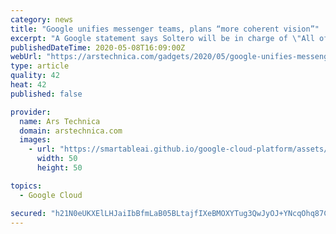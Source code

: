 ```yaml
---
category: news
title: "Google unifies messenger teams, plans “more coherent vision”"
excerpt: "A Google statement says Soltero will be in charge of \"All of Google's collective communication products,\" which presumably means Google Hangouts, Google Meet, Google Chat, Google Messages, Google Duo,"
publishedDateTime: 2020-05-08T16:09:00Z
webUrl: "https://arstechnica.com/gadgets/2020/05/google-unifies-messenger-teams-plans-more-coherent-vision/"
type: article
quality: 42
heat: 42
published: false

provider:
  name: Ars Technica
  domain: arstechnica.com
  images:
    - url: "https://smartableai.github.io/google-cloud-platform/assets/images/organizations/arstechnica.com-50x50.jpg"
      width: 50
      height: 50

topics:
  - Google Cloud

secured: "h21N0eUKXElLHJaiIbBfmLaB05BLtajfIXeBMOXYTug3QwJyOJ+YNcqOhq87C7xColVNSYDzL5adwo5aSAZmbR+YMqf/LvtAXtBvQ1HsrqZ43XRm9BH1jgx5B+RYtsLNHhHppZexzE3ag8r7ltivfQaM9PzTlvq1gwFr2VcCNnlAUWJllynvdu/jSnt/DsV11YSyCIDqC+jvL1AfNBchB2IC2fkrHR7gq5DAPo0ILIZ43qW4AyEspI2Oqo9pSg2utc8JwueDDiH8H+aArJaq8p8p+vOVvI3BbyOWH/s7PX94QrOGc3ZFpIh3/Bj1RHdi4joZ5IKDfa0iVV0+eDg8Ib4ylSCeq0X5GYun1VcVjSjeFzZYskK29DNgX8w0FJl48g/bfvWTWZDK0HtHe3a+arAWcViXMGPr0xNtyuHsqx5Gghy5JOGl9PbuXZ8quKRiahdTmYxVHwte1PuejqhgBxrfMeH117NweLh3XmtM9CE=;72hiFt4gP0w+6CLM4xA+xg=="
---
```


